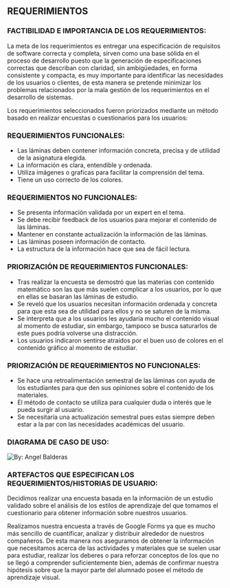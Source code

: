 ## REQUERIMIENTOS
### FACTIBILIDAD E IMPORTANCIA DE LOS REQUERIMIENTOS:
La meta de los requerimientos es entregar una especificación de requisitos de software correcta y completa, sirven como una base sólida en el proceso de desarrollo puesto que la generación de especificaciones correctas que describan con claridad, sin ambigüedades, en forma consistente y compacta, es muy importante para identificar las necesidades de los usuarios o clientes, de esta manera se pretende minimizar los problemas relacionados por la mala gestión de los requerimientos en el desarrollo de sistemas.

Los requerimientos seleccionados fueron priorizados mediante un método basado en realizar encuestas o cuestionarios para los usuarios:

### REQUERIMIENTOS FUNCIONALES:
- Las láminas deben contener información concreta, precisa y de utilidad de la asignatura elegida.
- La información es clara, entendible y ordenada.
- Utiliza imágenes o graficas para facilitar la comprensión del tema.
- Tiene un uso correcto de los colores.
### REQUERIMIENTOS NO FUNCIONALES:
- Se presenta información validada por un expert en el tema.
- Se debe recibir feedback de los usuarios para mejorar el contenido de las láminas.
- Mantener en constante actualización la información de las láminas.
- Las láminas poseen información de contacto.
- La estructura de la información hace que sea de fácil lectura.
  
### PRIORIZACIÓN DE REQUERIMIENTOS FUNCIONALES:
- Tras realizar la encuesta se demostró que las materias con contenido matemático son las que más suelen complicar a los usuarios, por lo que en ellas se basaran las láminas de estudio.
- Se reveló que los usuarios necesitan información ordenada y concreta para que esta sea de utilidad para ellos y no se saturen de la misma.
- Se interpreta que a los usuarios les ayudaría mucho el contenido visual al momento de estudiar, sin embargo, tampoco se busca saturarlos de este pues podría volverse una distracción.
- Los usuarios indicaron sentirse atraídos por el buen uso de colores en el contenido gráfico al momento de estudiar.
### PRIORIZACIÓN DE REQUERIMIENTOS NO FUNCIONALES:
- Se hace una retroalimentación semestral de las láminas con ayuda de los estudiantes para que den sus opiniones sobre el contenido de los materiales.
- El método de contacto se utiliza para cualquier duda o interés que le pueda surgir al usuario.
- Se necesitaría una actualización semestral pues estas siempre deben estar a la par con las necesidades académicas del usuario.

### DIAGRAMA DE CASO DE USO:
<img src="https://i.imgur.com/cqp687E.jpg" title="By: Angel Balderas" /></a>

### ARTEFACTOS QUE ESPECIFICAN LOS REQUERIMIENTOS/HISTORIAS DE USUARIO:
Decidimos realizar una encuesta basada en la información de un estudio validado sobre el análisis de los estilos de aprendizaje del que tomamos el cuestionario para obtener información sobre nuestros usuarios. 

Realizamos nuestra encuesta a través de Google Forms ya que es mucho más sencillo de cuantificar, analizar y distribuir alrededor de nuestros compañeros. De esta manera nos aseguramos de obtener la información que necesitamos acerca de las actividades y materiales que se suelen usar para estudiar, realizar los deberes o para reforzar conceptos de los que no se llegó a comprender suficientemente bien, además de confirmar nuestra hipótesis sobre que la mayor parte del alumnado posee el método de aprendizaje visual.

